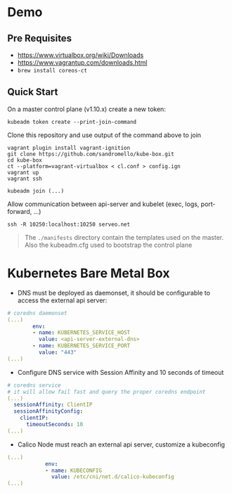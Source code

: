 # Demo

## Pre Requisites

- https://www.virtualbox.org/wiki/Downloads
- https://www.vagrantup.com/downloads.html
- `brew install coreos-ct`

## Quick Start

On a master control plane (v1.10.x) create a new token:

```
kubeadm token create --print-join-command
```

Clone this repository and use output of the command above to join

```
vagrant plugin install vagrant-ignition
git clone https://github.com/sandromello/kube-box.git
cd kube-box
ct --platform=vagrant-virtualbox < cl.conf > config.ign
vagrant up
vagrant ssh

kubeadm join (...)
```

Allow communication between api-server and kubelet (exec, logs, port-forward, ...)

```
ssh -R 10250:localhost:10250 serveo.net
```

> The `./manifests` directory contain the templates used on the master.
> Also the kubeadm.cfg used to bootstrap the control plane

# Kubernetes Bare Metal Box

- DNS must be deployed as daemonset, it should be configurable to access the external api server:

```yaml
# coredns daemonset
(...)
        env:
        - name: KUBERNETES_SERVICE_HOST
          value: <api-server-external-dns>
        - name: KUBERNETES_SERVICE_PORT
          value: "443"
(...)
```

- Configure DNS service with Session Affinity and 10 seconds of timeout

```yaml
# coredns service
# it will allow fail fast and query the proper coredns endpoint
(...)
  sessionAffinity: ClientIP
  sessionAffinityConfig:
    clientIP:
      timeoutSeconds: 10
(...)
```

- Calico Node must reach an external api server, customize a kubeconfig

```yaml
(...)
            env:
            - name: KUBECONFIG
              value: /etc/cni/net.d/calico-kubeconfig
(...)
```
